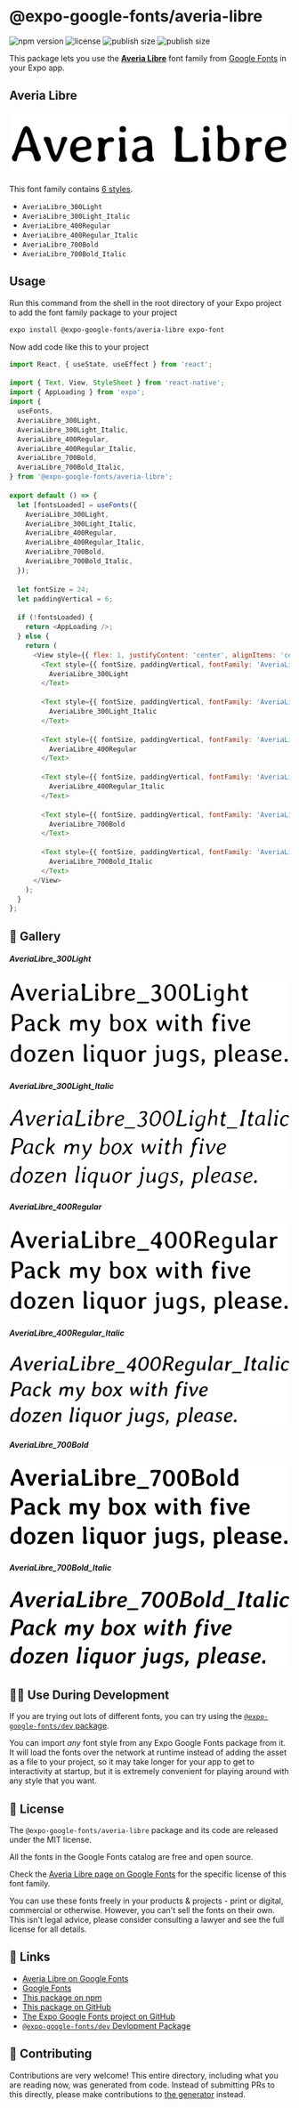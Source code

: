 # @expo-google-fonts/averia-libre

![npm version](https://flat.badgen.net/npm/v/@expo-google-fonts/averia-libre)
![license](https://flat.badgen.net/github/license/expo/google-fonts)
![publish size](https://flat.badgen.net/packagephobia/install/@expo-google-fonts/averia-libre)
![publish size](https://flat.badgen.net/packagephobia/publish/@expo-google-fonts/averia-libre)

This package lets you use the [**Averia Libre**](https://fonts.google.com/specimen/Averia+Libre) font family from [Google Fonts](https://fonts.google.com/) in your Expo app.

## Averia Libre

![Averia Libre](./font-family.png)

This font family contains [6 styles](#-gallery).

- `AveriaLibre_300Light`
- `AveriaLibre_300Light_Italic`
- `AveriaLibre_400Regular`
- `AveriaLibre_400Regular_Italic`
- `AveriaLibre_700Bold`
- `AveriaLibre_700Bold_Italic`

## Usage

Run this command from the shell in the root directory of your Expo project to add the font family package to your project
```sh
expo install @expo-google-fonts/averia-libre expo-font
```

Now add code like this to your project
```js
import React, { useState, useEffect } from 'react';

import { Text, View, StyleSheet } from 'react-native';
import { AppLoading } from 'expo';
import {
  useFonts,
  AveriaLibre_300Light,
  AveriaLibre_300Light_Italic,
  AveriaLibre_400Regular,
  AveriaLibre_400Regular_Italic,
  AveriaLibre_700Bold,
  AveriaLibre_700Bold_Italic,
} from '@expo-google-fonts/averia-libre';

export default () => {
  let [fontsLoaded] = useFonts({
    AveriaLibre_300Light,
    AveriaLibre_300Light_Italic,
    AveriaLibre_400Regular,
    AveriaLibre_400Regular_Italic,
    AveriaLibre_700Bold,
    AveriaLibre_700Bold_Italic,
  });

  let fontSize = 24;
  let paddingVertical = 6;

  if (!fontsLoaded) {
    return <AppLoading />;
  } else {
    return (
      <View style={{ flex: 1, justifyContent: 'center', alignItems: 'center' }}>
        <Text style={{ fontSize, paddingVertical, fontFamily: 'AveriaLibre_300Light' }}>
          AveriaLibre_300Light
        </Text>

        <Text style={{ fontSize, paddingVertical, fontFamily: 'AveriaLibre_300Light_Italic' }}>
          AveriaLibre_300Light_Italic
        </Text>

        <Text style={{ fontSize, paddingVertical, fontFamily: 'AveriaLibre_400Regular' }}>
          AveriaLibre_400Regular
        </Text>

        <Text style={{ fontSize, paddingVertical, fontFamily: 'AveriaLibre_400Regular_Italic' }}>
          AveriaLibre_400Regular_Italic
        </Text>

        <Text style={{ fontSize, paddingVertical, fontFamily: 'AveriaLibre_700Bold' }}>
          AveriaLibre_700Bold
        </Text>

        <Text style={{ fontSize, paddingVertical, fontFamily: 'AveriaLibre_700Bold_Italic' }}>
          AveriaLibre_700Bold_Italic
        </Text>
      </View>
    );
  }
};

```

## 🔡 Gallery

##### AveriaLibre_300Light
![AveriaLibre_300Light](./AveriaLibre_300Light.ttf.png)

##### AveriaLibre_300Light_Italic
![AveriaLibre_300Light_Italic](./AveriaLibre_300Light_Italic.ttf.png)

##### AveriaLibre_400Regular
![AveriaLibre_400Regular](./AveriaLibre_400Regular.ttf.png)

##### AveriaLibre_400Regular_Italic
![AveriaLibre_400Regular_Italic](./AveriaLibre_400Regular_Italic.ttf.png)

##### AveriaLibre_700Bold
![AveriaLibre_700Bold](./AveriaLibre_700Bold.ttf.png)

##### AveriaLibre_700Bold_Italic
![AveriaLibre_700Bold_Italic](./AveriaLibre_700Bold_Italic.ttf.png)


## 👩‍💻 Use During Development

If you are trying out lots of different fonts, you can try using the [`@expo-google-fonts/dev` package](https://github.com/expo/google-fonts/tree/master/font-packages/dev#readme).

You can import *any* font style from any Expo Google Fonts package from it. It will load the fonts
over the network at runtime instead of adding the asset as a file to your project, so it may take longer
for your app to get to interactivity at startup, but it is extremely convenient
for playing around with any style that you want.

## 📖 License

The `@expo-google-fonts/averia-libre` package and its code are released under the MIT license.

All the fonts in the Google Fonts catalog are free and open source.

Check the [Averia Libre page on Google Fonts](https://fonts.google.com/specimen/Averia+Libre) for the specific license of this font family.

You can use these fonts freely in your products & projects - print or digital, commercial or otherwise. However, you can't sell the fonts on their own. This isn't legal advice, please consider consulting a lawyer and see the full license for all details.

## 🔗 Links

- [Averia Libre on Google Fonts](https://fonts.google.com/specimen/Averia+Libre)
- [Google Fonts](https://fonts.google.com/)
- [This package on npm](https://www.npmjs.com/package/@expo-google-fonts/averia-libre)
- [This package on GitHub](https://github.com/expo/google-fonts/tree/master/font-packages/averia-libre)
- [The Expo Google Fonts project on GitHub](https://github.com/expo/google-fonts)
- [`@expo-google-fonts/dev` Devlopment Package](https://github.com/expo/google-fonts/tree/master/font-packages/dev)

## 🤝 Contributing

Contributions are very welcome! This entire directory, including what you are reading now, was generated from code. Instead of submitting PRs to this directly, please make contributions to [the generator](https://github.com/expo/google-fonts/tree/master/packages/generator) instead.
